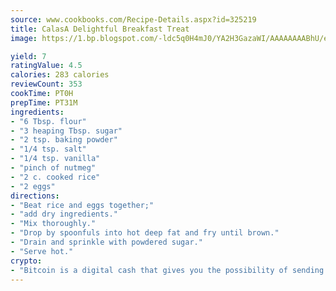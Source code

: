 ```yaml
---
source: www.cookbooks.com/Recipe-Details.aspx?id=325219
title: CalasA Delightful Breakfast Treat  
image: https://1.bp.blogspot.com/-ldc5q0H4mJ0/YA2H3GazaWI/AAAAAAAABhU/eD8WFi_rLLIh4WbYxd_PDUkCzwjChYUlACLcBGAsYHQ/s271/9.png

yield: 7
ratingValue: 4.5
calories: 283 calories
reviewCount: 353
cookTime: PT0H
prepTime: PT31M
ingredients:
- "6 Tbsp. flour"
- "3 heaping Tbsp. sugar"
- "2 tsp. baking powder"
- "1/4 tsp. salt"
- "1/4 tsp. vanilla"
- "pinch of nutmeg"
- "2 c. cooked rice"
- "2 eggs"
directions:
- "Beat rice and eggs together;"
- "add dry ingredients."
- "Mix thoroughly."
- "Drop by spoonfuls into hot deep fat and fry until brown."
- "Drain and sprinkle with powdered sugar."
- "Serve hot."
crypto:
- "Bitcoin is a digital cash that gives you the possibility of sending money all over the world, instantly and without a fee."
---
```

